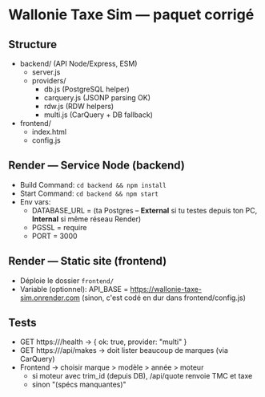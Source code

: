 # Wallonie Taxe Sim — paquet corrigé

## Structure
- backend/ (API Node/Express, ESM)
  - server.js
  - providers/
    - db.js        (PostgreSQL helper)
    - carquery.js  (JSONP parsing OK)
    - rdw.js       (RDW helpers)
    - multi.js     (CarQuery + DB fallback)
- frontend/
  - index.html
  - config.js

## Render — Service Node (backend)
- Build Command: `cd backend && npm install`
- Start Command: `cd backend && npm start`
- Env vars:
  - DATABASE_URL = (ta Postgres – **External** si tu testes depuis ton PC, **Internal** si même réseau Render)
  - PGSSL = require
  - PORT = 3000

## Render — Static site (frontend)
- Déploie le dossier `frontend/`
- Variable (optionnel): API_BASE = https://wallonie-taxe-sim.onrender.com
  (sinon, c'est codé en dur dans frontend/config.js)

## Tests
- GET https://<backend>/health  -> { ok: true, provider: "multi" }
- GET https://<backend>/api/makes -> doit lister beaucoup de marques (via CarQuery)
- Frontend -> choisir marque > modèle > année > moteur
  - si moteur avec trim_id (depuis DB), /api/quote renvoie TMC et taxe
  - sinon "(spécs manquantes)"
